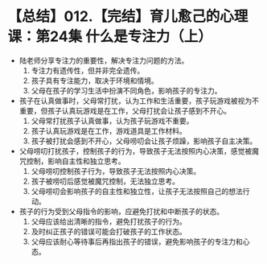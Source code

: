 # 【总结】012.【完结】育儿愈己的心理课：第24集 什么是专注力（上）

-   陆老师分享专注力的重要性，解决专注力问题的方法。
    1.  专注力有遗传性，但并非完全遗传。
    2.  孩子具有专注能力，取决于环境和情境。
    3.  父母在孩子的学习生活中扮演不同角色，影响孩子的专注力。
-   孩子在认真做事时，父母常打扰，认为工作和生活重要，孩子玩游戏被视为不重要，但孩子认真玩游戏是在工作，父母打扰会让孩子感到不开心。
    1.  父母常打扰孩子认真做事，认为孩子玩游戏不重要。
    2.  孩子认真玩游戏是在工作，游戏道具是工作材料。
    3.  孩子被打扰会感到不开心，父母唠叨会让孩子烦躁，影响孩子自主决策。
-   父母唠叨打扰孩子，控制孩子的行为，导致孩子无法按照内心决策，感觉被魔咒控制，影响自主性和独立思考。
    1.  父母唠叨控制孩子行为，导致孩子无法按照内心决策。
    2.  孩子被唠叨后感觉被魔咒控制，无法独立思考。
    3.  父母唠叨会影响孩子的自主性和独立性，让孩子无法按照自己的想法行动。
-   孩子的行为受到父母指令的影响，应避免打扰和中断孩子的状态。
    1.  父母应该给出清晰的指令，避免打扰孩子的行为。
    2.  及时纠正孩子的错误可能会打破孩子的工作状态。
    3.  父母应该耐心等待事后再指出孩子的错误，避免影响孩子的专注力和心态。